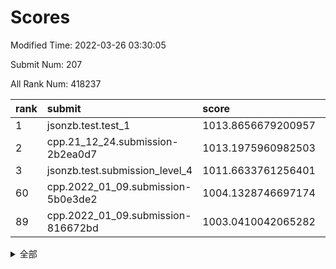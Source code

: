 # Scores

Modified Time: 2022-03-26 03:30:05

Submit Num: 207

All Rank Num: 418237

| rank |               submit               |       score        |       sigma        | pk_num |
| :--- | :--------------------------------- | :----------------- | :----------------- | :----- |
| 1    | jsonzb.test.test_1                 | 1013.8656679200957 | 0.8335655505557212 | 8081   |
| 2    | cpp.21_12_24.submission-2b2ea0d7   | 1013.1975960982503 | 0.8228441497466802 | 8086   |
| 3    | jsonzb.test.submission_level_4     | 1011.6633761256401 | 0.7700329784703231 | 8082   |
| 60   | cpp.2022_01_09.submission-5b0e3de2 | 1004.1328746697174 | 0.7173742216455066 | 8084   |
| 89   | cpp.2022_01_09.submission-816672bd | 1003.0410042065282 | 0.7191036190171235 | 8081   |


<details>
<summary>全部</summary>

| rank |                 submit                 |       score        |       sigma        | pk_num |
| :--- | :------------------------------------- | :----------------- | :----------------- | :----- |
| 1    | jsonzb.test.test_1                     | 1013.8656679200957 | 0.8335655505557212 | 8081   |
| 2    | cpp.21_12_24.submission-2b2ea0d7       | 1013.1975960982503 | 0.8228441497466802 | 8086   |
| 3    | jsonzb.test.submission_level_4         | 1011.6633761256401 | 0.7700329784703231 | 8082   |
| 4    | gobigger.level_3.submission_level_3_25 | 1011.5099415265584 | 0.7659884261267189 | 8087   |
| 5    | gobigger.level_3.submission_level_3_32 | 1011.3122818358046 | 0.7730215364709304 | 8081   |
| 6    | gobigger.level_3.submission_level_3_15 | 1011.2594118553774 | 0.7826285421412816 | 8082   |
| 7    | gobigger.level_3.submission_level_3_8  | 1011.229948566215  | 0.7622768105998792 | 8087   |
| 8    | gobigger.level_3.submission_level_3_27 | 1011.2029990228573 | 0.7606033909976178 | 8083   |
| 9    | gobigger.level_3.submission_level_3_3  | 1011.1840776633255 | 0.790972516742096  | 8084   |
| 10   | gobigger.level_3.submission_level_3_22 | 1011.033471215705  | 0.7714276298097106 | 8084   |
| 11   | gobigger.level_3.submission_level_3_29 | 1011.0246701142856 | 0.7870116110301475 | 8079   |
| 12   | gobigger.level_3.submission_level_3_26 | 1010.9853506056246 | 0.7804734015857647 | 8082   |
| 13   | gobigger.level_3.submission_level_3_45 | 1010.948987845494  | 0.7729921229603576 | 8082   |
| 14   | gobigger.level_3.submission_level_3_1  | 1010.8046912299363 | 0.759139936816085  | 8082   |
| 15   | gobigger.level_3.submission_level_3_31 | 1010.6964168810445 | 0.7602829696623078 | 8079   |
| 16   | gobigger.level_3.submission_level_3_30 | 1010.4728988654382 | 0.7818231452723264 | 8083   |
| 17   | gobigger.level_3.submission_level_3_9  | 1010.4373295139891 | 0.7710059442338093 | 8082   |
| 18   | gobigger.level_3.submission_level_3_49 | 1010.3630336365325 | 0.7472644712077221 | 8084   |
| 19   | gobigger.level_3.submission_level_3_19 | 1010.3607701546548 | 0.7558793537240756 | 8084   |
| 20   | gobigger.level_3.submission_level_3_18 | 1010.3121107379593 | 0.793111325892217  | 8081   |
| 21   | gobigger.level_3.submission_level_3_13 | 1010.2889093058313 | 0.7606715405784821 | 8079   |
| 22   | gobigger.level_3.submission_level_3_42 | 1010.2463573586389 | 0.7711697606524286 | 8081   |
| 23   | gobigger.level_3.submission_level_3_43 | 1010.2336312125796 | 0.7551857938369039 | 8077   |
| 24   | gobigger.level_3.submission_level_3_10 | 1010.2158533239713 | 0.761571594204281  | 8077   |
| 25   | gobigger.level_3.submission_level_3_44 | 1010.1812756222998 | 0.7659148150826954 | 8083   |
| 26   | gobigger.level_3.submission_level_3_24 | 1010.1650592410447 | 0.7641298389838711 | 8082   |
| 27   | gobigger.level_3.submission_level_3_4  | 1010.0912005099501 | 0.7721216339138078 | 8089   |
| 28   | gobigger.level_3.submission_level_3_14 | 1010.0710492398555 | 0.7497802582851476 | 8081   |
| 29   | gobigger.level_3.submission_level_3_11 | 1010.0654771278683 | 0.779901185860649  | 8083   |
| 30   | gobigger.level_3.submission_level_3_41 | 1009.9855164491963 | 0.7533738599304931 | 8076   |
| 31   | gobigger.level_3.submission_level_3_12 | 1009.9787532760674 | 0.7753929627055834 | 8076   |
| 32   | gobigger.level_3.submission_level_3_47 | 1009.9269764705282 | 0.7591058935405386 | 8080   |
| 33   | gobigger.level_3.submission_level_3_17 | 1009.8983374841514 | 0.745057732200813  | 8079   |
| 34   | gobigger.level_3.submission_level_3_38 | 1009.7853795922189 | 0.7530192581493446 | 8086   |
| 35   | gobigger.level_3.submission_level_3_23 | 1009.7742596341725 | 0.7527398457498319 | 8081   |
| 36   | gobigger.level_3.submission_level_3_28 | 1009.7255666053522 | 0.7787757052595456 | 8084   |
| 37   | gobigger.level_3.submission_level_3_7  | 1009.6961041356705 | 0.7678133228620068 | 8081   |
| 38   | gobigger.level_3.submission_level_3_36 | 1009.6133910778652 | 0.7592647015084418 | 8085   |
| 39   | gobigger.level_3.submission_level_3_2  | 1009.5860391446301 | 0.7563610501756819 | 8078   |
| 40   | gobigger.level_3.submission_level_3_21 | 1009.4909196749924 | 0.7351948806184246 | 8083   |
| 41   | gobigger.level_3.submission_level_3_37 | 1009.4837964913946 | 0.7460309110763578 | 8086   |
| 42   | gobigger.level_3.submission_level_3_48 | 1009.402162102609  | 0.7471227429980631 | 8083   |
| 43   | gobigger.level_3.submission_level_3_6  | 1009.3938693562648 | 0.7557591196078657 | 8079   |
| 44   | gobigger.level_3.submission_level_3_40 | 1009.3592148062163 | 0.7392683667574241 | 8084   |
| 45   | gobigger.level_3.submission_level_3_16 | 1009.1795900253932 | 0.7465344743140273 | 8075   |
| 46   | gobigger.level_3.submission_level_3_35 | 1009.0662969574535 | 0.7406593619051433 | 8082   |
| 47   | gobigger.level_3.submission_level_3_20 | 1009.0464947604364 | 0.7533214212539024 | 8074   |
| 48   | gobigger.level_3.submission_level_3_34 | 1008.9690450106956 | 0.7371964096747929 | 8081   |
| 49   | gobigger.level_3.submission_level_3_0  | 1008.8986939086892 | 0.74805799796255   | 8078   |
| 50   | gobigger.level_3.submission_level_3_46 | 1008.811959905406  | 0.7338670408506097 | 8081   |
| 51   | gobigger.level_3.submission_level_3_33 | 1008.7471041926536 | 0.7551612416352551 | 8085   |
| 52   | gobigger.level_3.submission_level_3_39 | 1008.4451539095941 | 0.7541712677766639 | 8082   |
| 53   | gobigger.level_3.submission_level_3_5  | 1008.364994496478  | 0.759509269609844  | 8084   |
| 54   | gobigger.level_1.submission_level_1_26 | 1005.5014755256481 | 0.7332649087862753 | 8088   |
| 55   | gobigger.level_1.submission_level_1_13 | 1004.2774327228354 | 0.7074549904348666 | 8083   |
| 56   | gobigger.level_1.submission_level_1_36 | 1004.1813255450966 | 0.7237328385506209 | 8085   |
| 57   | gobigger.level_1.submission_level_1_24 | 1004.177236534038  | 0.7122071809820579 | 8080   |
| 58   | gobigger.level_1.submission_level_1_30 | 1004.1482912170545 | 0.7231421622993006 | 8082   |
| 59   | gobigger.level_1.submission_level_1_15 | 1004.1414950791949 | 0.7262084394424201 | 8084   |
| 60   | cpp.2022_01_09.submission-5b0e3de2     | 1004.1328746697174 | 0.7173742216455066 | 8084   |
| 61   | gobigger.level_1.submission_level_1_3  | 1004.1004162175668 | 0.7251666128612109 | 8086   |
| 62   | gobigger.level_1.submission_level_1_17 | 1004.0457013792858 | 0.7229378671985444 | 8084   |
| 63   | gobigger.level_1.submission_level_1_33 | 1003.9895609394373 | 0.7189820235675953 | 8078   |
| 64   | gobigger.level_1.submission_level_1_49 | 1003.9880417652057 | 0.7255824824669812 | 8081   |
| 65   | gobigger.level_1.submission_level_1_6  | 1003.9791672207509 | 0.722544146063436  | 8083   |
| 66   | gobigger.level_1.submission_level_1_16 | 1003.773111052379  | 0.7231330523384824 | 8082   |
| 67   | gobigger.level_1.submission_level_1_37 | 1003.7537220649019 | 0.724452930924176  | 8084   |
| 68   | gobigger.level_1.submission_level_1_42 | 1003.7444897485336 | 0.7169108980872955 | 8080   |
| 69   | gobigger.level_1.submission_level_1_20 | 1003.7233844728211 | 0.7268725347316404 | 8083   |
| 70   | gobigger.level_1.submission_level_1_22 | 1003.7037372930849 | 0.7281940988328213 | 8083   |
| 71   | gobigger.level_1.submission_level_1_34 | 1003.6088185044807 | 0.7082980195965429 | 8084   |
| 72   | gobigger.level_1.submission_level_1_4  | 1003.6085498288214 | 0.7089784035369034 | 8081   |
| 73   | gobigger.level_1.submission_level_1_27 | 1003.5297261265632 | 0.7186258130900002 | 8080   |
| 74   | gobigger.level_1.submission_level_1_18 | 1003.4773015142913 | 0.7216284404064043 | 8083   |
| 75   | gobigger.level_1.submission_level_1_14 | 1003.4505077534683 | 0.7137618227035321 | 8084   |
| 76   | gobigger.level_1.submission_level_1_29 | 1003.4048632785745 | 0.7113651752010767 | 8076   |
| 77   | gobigger.level_1.submission_level_1_19 | 1003.395269581588  | 0.7180845971115806 | 8080   |
| 78   | gobigger.level_1.submission_level_1_8  | 1003.3432759076878 | 0.7167334889406023 | 8087   |
| 79   | gobigger.level_1.submission_level_1_48 | 1003.3134134736663 | 0.7154590981794188 | 8081   |
| 80   | gobigger.level_1.submission_level_1_21 | 1003.3002630899335 | 0.717758560955841  | 8086   |
| 81   | gobigger.level_1.submission_level_1_12 | 1003.2420031179855 | 0.7055712699916131 | 8080   |
| 82   | gobigger.level_1.submission_level_1_45 | 1003.2405325303705 | 0.7180557858890875 | 8090   |
| 83   | gobigger.level_1.submission_level_1_28 | 1003.1891707911118 | 0.7211487539479403 | 8076   |
| 84   | gobigger.level_1.submission_level_1_25 | 1003.1701804351113 | 0.7097296000241389 | 8080   |
| 85   | gobigger.level_1.submission_level_1_39 | 1003.1487265873753 | 0.7157400472875913 | 8085   |
| 86   | gobigger.level_1.submission_level_1_46 | 1003.1181800134991 | 0.7214065731442265 | 8084   |
| 87   | gobigger.level_1.submission_level_1_23 | 1003.1160459266761 | 0.7063064659807556 | 8075   |
| 88   | gobigger.level_1.submission_level_1_9  | 1003.0550430714541 | 0.7171028431875707 | 8084   |
| 89   | cpp.2022_01_09.submission-816672bd     | 1003.0410042065282 | 0.7191036190171235 | 8081   |
| 90   | gobigger.level_1.submission_level_1_32 | 1002.9712595050569 | 0.7171562118304163 | 8084   |
| 91   | gobigger.level_1.submission_level_1_2  | 1002.94298510075   | 0.7142244637590133 | 8082   |
| 92   | gobigger.level_1.submission_level_1_35 | 1002.8938059426423 | 0.7155600964196879 | 8085   |
| 93   | gobigger.level_1.submission_level_1_31 | 1002.8858092610109 | 0.7203156753018587 | 8078   |
| 94   | gobigger.level_1.submission_level_1_7  | 1002.8844619901579 | 0.7250530400841719 | 8084   |
| 95   | gobigger.level_1.submission_level_1_43 | 1002.8819338036166 | 0.709652260324863  | 8083   |
| 96   | gobigger.level_1.submission_level_1_47 | 1002.8353641652412 | 0.7117157455818607 | 8081   |
| 97   | gobigger.level_1.submission_level_1_5  | 1002.79495228132   | 0.7139657401202091 | 8082   |
| 98   | gobigger.level_1.submission_level_1_44 | 1002.6018343498531 | 0.717069597797147  | 8076   |
| 99   | gobigger.level_1.submission_level_1_0  | 1002.5957175513121 | 0.704576832685902  | 8081   |
| 100  | gobigger.level_1.submission_level_1_38 | 1002.4746003300074 | 0.7163999151029598 | 8082   |
| 101  | gobigger.level_1.submission_level_1_1  | 1002.440514782838  | 0.7194014646925959 | 8082   |
| 102  | gobigger.level_1.submission_level_1_10 | 1002.4080694474461 | 0.7065046626345817 | 8082   |
| 103  | gobigger.level_1.submission_level_1_41 | 1002.2545259974414 | 0.7173485623218419 | 8085   |
| 104  | gobigger.level_1.submission_level_1_11 | 1001.93732816667   | 0.7201855777289909 | 8080   |
| 105  | gobigger.level_1.submission_level_1_40 | 1001.7423698867899 | 0.6996422935165746 | 8081   |
| 106  | gobigger.random.submission_random_18   | 997.3340878874137  | 0.7072804750558193 | 8078   |
| 107  | gobigger.random.submission_random_11   | 997.2563591992614  | 0.7107403873413556 | 8085   |
| 108  | gobigger.random.submission_random_17   | 997.1927999901419  | 0.7154163768849902 | 8082   |
| 109  | gobigger.random.submission_random_27   | 997.1129460779781  | 0.6996052407962777 | 8082   |
| 110  | gobigger.random.submission_random_10   | 997.0233387682134  | 0.7181551844944859 | 8079   |
| 111  | gobigger.random.submission_random_26   | 996.9480982632833  | 0.7264471156354066 | 8081   |
| 112  | gobigger.random.submission_random_42   | 996.8739844962312  | 0.7032830216523148 | 8077   |
| 113  | gobigger.random.submission_random_31   | 996.6975763581128  | 0.7117242028531603 | 8080   |
| 114  | gobigger.random.submission_random_16   | 996.4668650695972  | 0.7072171342220971 | 8081   |
| 115  | gobigger.random.submission_random_0    | 996.4365129349148  | 0.7181769525489424 | 8079   |
| 116  | gobigger.random.submission_random_9    | 996.4252571653644  | 0.7092896092964901 | 8079   |
| 117  | gobigger.random.submission_random_2    | 996.3964267734624  | 0.7044675127249082 | 8081   |
| 118  | gobigger.random.submission_random_6    | 996.3865586325461  | 0.7123144365079154 | 8076   |
| 119  | gobigger.random.submission_random_28   | 996.3714104681605  | 0.6964518609022363 | 8083   |
| 120  | gobigger.random.submission_random_4    | 996.354524524172   | 0.7057759914062255 | 8084   |
| 121  | gobigger.random.submission_random_24   | 996.3284653837363  | 0.6979129782684236 | 8085   |
| 122  | gobigger.random.submission_random_36   | 996.3248378247125  | 0.7108773476025084 | 8085   |
| 123  | gobigger.random.submission_random_33   | 996.1688946846748  | 0.7041904397336236 | 8085   |
| 124  | gobigger.random.submission_random_1    | 996.1306938567566  | 0.7093944944797858 | 8081   |
| 125  | gobigger.random.submission_random_29   | 996.0473982699266  | 0.7112162748934734 | 8080   |
| 126  | gobigger.random.submission_random_25   | 996.0288341673177  | 0.7150203748883293 | 8077   |
| 127  | gobigger.random.submission_random_8    | 996.003908272089   | 0.716818317881872  | 8081   |
| 128  | gobigger.random.submission_random_38   | 995.9975438811009  | 0.7166400674344047 | 8083   |
| 129  | gobigger.random.submission_random_44   | 995.977947425743   | 0.707442479119101  | 8087   |
| 130  | gobigger.random.submission_random_12   | 995.9736915531515  | 0.7284435596863936 | 8079   |
| 131  | gobigger.random.submission_random_21   | 995.913223146133   | 0.7136115323914242 | 8087   |
| 132  | gobigger.random.submission_random_30   | 995.8859159769787  | 0.7110297430015217 | 8084   |
| 133  | gobigger.random.submission_random_35   | 995.8499190050183  | 0.7191924927247874 | 8078   |
| 134  | gobigger.random.submission_random_5    | 995.8410694641062  | 0.7038048896101646 | 8084   |
| 135  | gobigger.random.submission_random_46   | 995.8381627220961  | 0.7140196886201674 | 8085   |
| 136  | gobigger.random.submission_random_41   | 995.7613082162617  | 0.7111457029260988 | 8080   |
| 137  | gobigger.random.submission_random_49   | 995.7016479277484  | 0.7131905170568622 | 8088   |
| 138  | gobigger.random.submission_random_48   | 995.6669586760489  | 0.7116506271934637 | 8085   |
| 139  | gobigger.random.submission_random_3    | 995.5597682345722  | 0.7041655665630899 | 8076   |
| 140  | gobigger.random.submission_random_22   | 995.5441430039666  | 0.7210145193269704 | 8076   |
| 141  | gobigger.random.submission_random_32   | 995.5406777125642  | 0.7172696999608957 | 8086   |
| 142  | gobigger.random.submission_random_14   | 995.5319753731297  | 0.7076837411764481 | 8085   |
| 143  | gobigger.random.submission_random_7    | 995.4383877422341  | 0.7108043610577695 | 8080   |
| 144  | gobigger.random.submission_random_47   | 995.2805154858752  | 0.7087025380129708 | 8081   |
| 145  | gobigger.random.submission_random_39   | 995.183847979679   | 0.723462449738633  | 8078   |
| 146  | gobigger.random.submission_random_43   | 995.0863857280909  | 0.7093723890368169 | 8080   |
| 147  | gobigger.random.submission_random_13   | 995.0760774111661  | 0.717421664839095  | 8080   |
| 148  | gobigger.random.submission_random_20   | 995.0458430104625  | 0.7093025842409223 | 8084   |
| 149  | gobigger.random.submission_random_23   | 995.0457692603961  | 0.7197507625159048 | 8085   |
| 150  | gobigger.random.submission_random_15   | 994.7605785579541  | 0.712662043675671  | 8081   |
| 151  | gobigger.random.submission_random_40   | 994.7188636372982  | 0.734182722941645  | 8086   |
| 152  | gobigger.random.submission_random_37   | 994.6985289435751  | 0.7043179062379508 | 8077   |
| 153  | gobigger.random.submission_random_19   | 994.5549661600637  | 0.7189528196139293 | 8085   |
| 154  | gobigger.random.submission_random_34   | 994.3531330861227  | 0.7173708077010245 | 8076   |
| 155  | gobigger.random.submission_random_45   | 994.3435467886886  | 0.7149102637108166 | 8082   |
| 156  | gobigger.level_2.submission_level_2_21 | 993.815330965707   | 0.7216830071927379 | 8077   |
| 157  | gobigger.level_2.submission_level_2_38 | 993.7898353622028  | 0.7235899530335838 | 8080   |
| 158  | gobigger.level_2.submission_level_2_2  | 993.7880133259424  | 0.7353045838117839 | 8082   |
| 159  | gobigger.level_2.submission_level_2_15 | 993.4667406135063  | 0.7314115953298083 | 8085   |
| 160  | gobigger.level_2.submission_level_2_12 | 993.4584167714108  | 0.7427782438480602 | 8078   |
| 161  | gobigger.level_2.submission_level_2_20 | 993.418202275501   | 0.7385997533973172 | 8081   |
| 162  | gobigger.level_2.submission_level_2_9  | 993.2619192533936  | 0.7411010486641777 | 8081   |
| 163  | gobigger.level_2.submission_level_2_6  | 993.2504202828359  | 0.7334669731023015 | 8080   |
| 164  | gobigger.level_2.submission_level_2_17 | 993.2361359275556  | 0.7453220941712331 | 8085   |
| 165  | gobigger.level_2.submission_level_2_4  | 993.1050442463927  | 0.7495449386712136 | 8080   |
| 166  | gobigger.level_2.submission_level_2_19 | 993.0520215162646  | 0.7452050402876225 | 8084   |
| 167  | gobigger.level_2.submission_level_2_36 | 992.9826786979029  | 0.7444270500053606 | 8081   |
| 168  | gobigger.level_2.submission_level_2_11 | 992.9826748183906  | 0.7413454663018352 | 8089   |
| 169  | gobigger.level_2.submission_level_2_46 | 992.9814468453956  | 0.7340187595643267 | 8079   |
| 170  | gobigger.level_2.submission_level_2_47 | 992.9505333355286  | 0.7297769423666512 | 8084   |
| 171  | gobigger.level_2.submission_level_2_18 | 992.850497345824   | 0.7484965161381091 | 8078   |
| 172  | gobigger.level_2.submission_level_2_37 | 992.8394187247371  | 0.7312717702895107 | 8080   |
| 173  | gobigger.level_2.submission_level_2_13 | 992.7168404254934  | 0.7377187919605979 | 8085   |
| 174  | gobigger.level_2.submission_level_2_10 | 992.5608039780939  | 0.7576175108905858 | 8082   |
| 175  | gobigger.level_2.submission_level_2_27 | 992.5009820535266  | 0.7382614634461621 | 8085   |
| 176  | gobigger.level_2.submission_level_2_3  | 992.4439669447069  | 0.7454733672277716 | 8077   |
| 177  | gobigger.level_2.submission_level_2_40 | 992.423125779882   | 0.7482169214697758 | 8086   |
| 178  | gobigger.level_2.submission_level_2_0  | 992.3783838213013  | 0.7335294047438226 | 8082   |
| 179  | gobigger.level_2.submission_level_2_43 | 992.2605317273216  | 0.7388108131647938 | 8084   |
| 180  | gobigger.level_2.submission_level_2_41 | 992.2575829881683  | 0.7435296346977092 | 8081   |
| 181  | gobigger.level_2.submission_level_2_1  | 992.1914254192388  | 0.7413073772734418 | 8085   |
| 182  | gobigger.level_2.submission_level_2_22 | 992.1069242386047  | 0.7362140255869375 | 8085   |
| 183  | gobigger.level_2.submission_level_2_33 | 992.0855717963142  | 0.7620884407485998 | 8082   |
| 184  | gobigger.level_2.submission_level_2_31 | 992.0521814210699  | 0.7633980476421951 | 8081   |
| 185  | gobigger.level_2.submission_level_2_8  | 992.0407277589298  | 0.7337704915907756 | 8087   |
| 186  | gobigger.level_2.submission_level_2_49 | 992.0220982444447  | 0.7527593181610895 | 8083   |
| 187  | gobigger.level_2.submission_level_2_16 | 991.9932420695891  | 0.7354770772225527 | 8083   |
| 188  | gobigger.level_2.submission_level_2_7  | 991.9001348197511  | 0.7443223008579948 | 8077   |
| 189  | gobigger.level_2.submission_level_2_25 | 991.8967785844281  | 0.7530034956120154 | 8082   |
| 190  | gobigger.level_2.submission_level_2_14 | 991.8638498566169  | 0.7415640841235573 | 8086   |
| 191  | gobigger.level_2.submission_level_2_45 | 991.792088200041   | 0.7396639361293826 | 8082   |
| 192  | gobigger.level_2.submission_level_2_23 | 991.7884964168134  | 0.7653407963247507 | 8090   |
| 193  | gobigger.level_2.submission_level_2_42 | 991.6233799545886  | 0.7388187905605936 | 8078   |
| 194  | gobigger.level_2.submission_level_2_24 | 991.6064832779633  | 0.7480344666409998 | 8080   |
| 195  | gobigger.level_2.submission_level_2_26 | 991.602633953522   | 0.7488886689998675 | 8082   |
| 196  | gobigger.level_2.submission_level_2_39 | 991.6013601028781  | 0.7483465152541936 | 8083   |
| 197  | gobigger.level_2.submission_level_2_32 | 991.5439175492171  | 0.7342991772621282 | 8088   |
| 198  | gobigger.level_2.submission_level_2_28 | 991.4859914388156  | 0.7459495312554345 | 8083   |
| 199  | gobigger.level_2.submission_level_2_44 | 991.1965255514453  | 0.7670542822624268 | 8080   |
| 200  | gobigger.level_2.submission_level_2_29 | 991.0934867195416  | 0.7649303936803111 | 8086   |
| 201  | gobigger.level_2.submission_level_2_48 | 990.8717858402803  | 0.7413841341650971 | 8080   |
| 202  | gobigger.level_2.submission_level_2_5  | 990.6894160705642  | 0.7651880133610157 | 8077   |
| 203  | gobigger.level_2.submission_level_2_35 | 990.525751001514   | 0.7575701983389524 | 8085   |
| 204  | gobigger.level_2.submission_level_2_34 | 990.0738892092439  | 0.7771779273911918 | 8076   |
| 205  | gobigger.level_2.submission_level_2_30 | 989.8308121531963  | 0.7563471778048593 | 8082   |
| 206  | gobigger.none.submission_none_0        | 978.0732975598687  | 1.2399184097164577 | 8080   |
| 207  | gobigger.none.submission_none_1        | 974.9980410598587  | 1.4997431795666851 | 8078   |

</details>